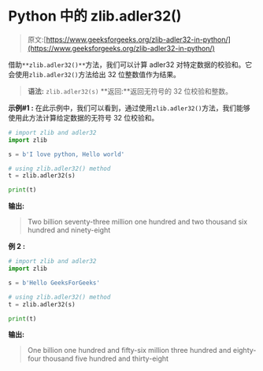 # Python 中的 zlib.adler32()

> 原文:[https://www.geeksforgeeks.org/zlib-adler32-in-python/](https://www.geeksforgeeks.org/zlib-adler32-in-python/)

借助`**zlib.adler32()**`方法，我们可以计算 adler32 对特定数据的校验和。它会使用`zlib.adler32()`方法给出 32 位整数值作为结果。

> **语法:** `zlib.adler32(s)`
> **返回:**返回无符号的 32 位校验和整数。

**示例#1 :**
在此示例中，我们可以看到，通过使用`zlib.adler32()`方法，我们能够使用此方法计算给定数据的无符号 32 位校验和。

```py
# import zlib and adler32
import zlib

s = b'I love python, Hello world'

# using zlib.adler32() method
t = zlib.adler32(s)

print(t)
```

**输出:**

> Two billion seventy-three million one hundred and two thousand six hundred and ninety-eight

**例 2 :**

```py
# import zlib and adler32
import zlib

s = b'Hello GeeksForGeeks'

# using zlib.adler32() method
t = zlib.adler32(s)

print(t)
```

**输出:**

> One billion one hundred and fifty-six million three hundred and eighty-four thousand five hundred and thirty-eight